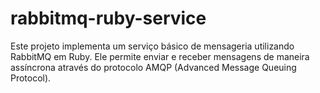 # rabbitmq-ruby-service
Este projeto implementa um serviço básico de mensageria utilizando RabbitMQ em Ruby. Ele permite enviar e receber mensagens de maneira assíncrona através do protocolo AMQP (Advanced Message Queuing Protocol).

